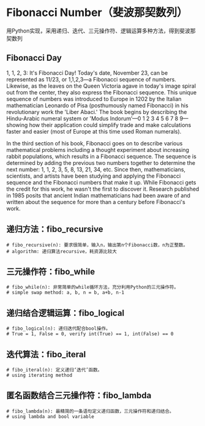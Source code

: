 # Fibonacci Number（斐波那契数列）

  用Python实现，采用递归、迭代、三元操作符、逻辑运算多种方法，得到斐波那契数列

## Fibonacci Day
1, 1, 2, 3: It's Fibonacci Day!
Today's date, November 23, can be represented as 11/23, or 1,1,2,3—a Fibonacci sequence of numbers. Likewise, as the leaves on the Queen Victoria agave in today's image spiral out from the center, they also express the Fibonacci sequence. This unique sequence of numbers was introduced to Europe in 1202 by the Italian mathematician Leonardo of Pisa (posthumously named Fibonacci) in his revolutionary work the 'Liber Abaci.' The book begins by describing the Hindu-Arabic numeral system or 'Modus Indorum’—0 1 2 3 4 5 6 7 8 9—showing how their application could simplify trade and make calculations faster and easier (most of Europe at this time used Roman numerals).

In the third section of his book, Fibonacci goes on to describe various mathematical problems including a thought experiment about increasing rabbit populations, which results in a Fibonacci sequence. The sequence is determined by adding the previous two numbers together to determine the next number: 1, 1, 2, 3, 5, 8, 13, 21, 34, etc. Since then, mathematicians, scientists, and artists have been studying and applying the Fibonacci sequence and the Fibonacci numbers that make it up. While Fibonacci gets the credit for this work, he wasn't the first to discover it. Research published in 1985 posits that ancient Indian mathematicians had been aware of and written about the sequence for more than a century before Fibonacci's work.

## **递归方法：fibo_recursive**
 

    # fibo_recursive(n): 要求很简单，输入n，输出第n个Fibonacci数，n为正整数。
    # algorithm: 递归算法recursive，耗资源比较大


## **三元操作符：fibo_while**

    # fibo_while(n): 非常简单的while循环方法，充分利用Python的三元操作符。
    # simple swap method: a, b, n = b, a+b, n-1

## **递归结合逻辑运算：fibo_logical**

    # fibo_logical(n): 递归迭代配合bool操作。
    # True = 1, False = 0, verify int(True) == 1, int(False) == 0

## **迭代算法：fibo_iteral**

    # fibo_iteral(n): 定义递归‘迭代’函数。
    # using iterating method

## **匿名函数结合三元操作符：fibo_lambda**

    # fibo_lambda(n): 最精简的一条语句定义递归函数，三元操作符和递归结合。
    # using lambda and bool variable

